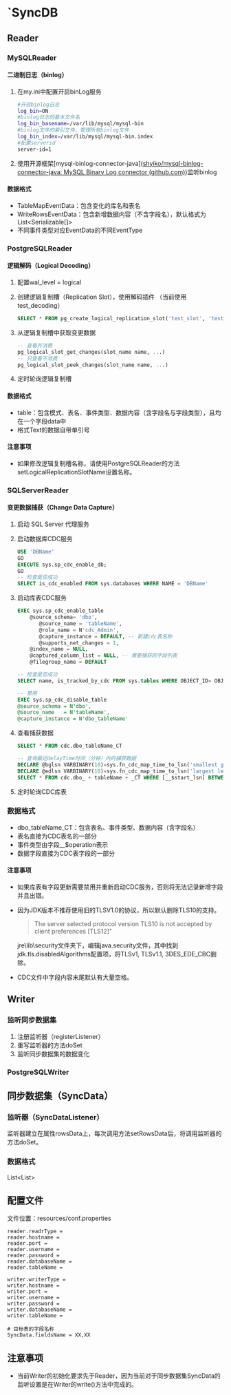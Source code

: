 # `SyncDB

## Reader

### MySQLReader

#### 二进制日志（binlog）

1. 在my.ini中配置开启binLog服务

    ```bash
    #开启binlog日志
    log_bin=ON
    #binlog日志的基本文件名
    log_bin_basename=/var/lib/mysql/mysql-bin
    #binlog文件的索引文件，管理所有binlog文件
    log_bin_index=/var/lib/mysql/mysql-bin.index
    #配置serverid
    server-id=1
    ```

1. 使用开源框架[mysql-binlog-connector-java]([shyiko/mysql-binlog-connector-java: MySQL Binary Log connector (github.com)](https://github.com/shyiko/mysql-binlog-connector-java))监听binlog

#### 数据格式

- TableMapEventData：包含变化的库名和表名
- WriteRowsEventData：包含新增数据内容（不含字段名），默认格式为List<Serializable[]>
- 不同事件类型对应EventData的不同EventType

### PostgreSQLReader

#### 逻辑解码（Logical Decoding）

1. 配置wal_level = logical

1. 创建逻辑复制槽（Replication Slot），使用解码插件 （当前使用test_decoding）

   ```sql
   SELECT * FROM pg_create_logical_replication_slot('test_slot', 'test_decoding');
   ```

1. 从逻辑复制槽中获取变更数据

   ```sql
   -- 查看并消费
   pg_logical_slot_get_changes(slot_name name, ...)
   -- 只查看不消费
   pg_logical_slot_peek_changes(slot_name name, ...)
   ```

1. 定时轮询逻辑复制槽

#### 数据格式

- table：包含模式、表名、事件类型、数据内容（含字段名与字段类型），且均在一个字段data中
- 格式Text的数据自带单引号

#### 注意事项

- 如果修改逻辑复制槽名称，请使用PostgreSQLReader的方法setLogicalReplicationSlotName设置名称。

### SQLServerReader

#### 变更数据捕获（Change Data Capture）

1. 启动 SQL Server 代理服务
1. 启动数据库CDC服务

    ```sql
    USE 'DBName'
    GO
    EXECUTE sys.sp_cdc_enable_db;
    GO
    -- 检查是否成功
    SELECT is_cdc_enabled FROM sys.databases WHERE NAME = 'DBName'
    ```

1. 启动库表CDC服务

    ```sql
    EXEC sys.sp_cdc_enable_table 
        @source_schema= 'dbo',
           @source_name = 'tableName',
           @role_name = N'cdc_Admin',
           @capture_instance = DEFAULT, -- 新建cdc表名称
           @supports_net_changes = 1,
        @index_name = NULL,
        @captured_column_list = NULL, -- 需要捕获的字段列表
        @filegroup_name = DEFAULT

    -- 检查是否成功
    SELECT name, is_tracked_by_cdc FROM sys.tables WHERE OBJECT_ID= OBJECT_ID('dbo.tableName')

    -- 禁用
    EXEC sys.sp_cdc_disable_table  
    @source_schema = N'dbo',  
    @source_name   = N'tableName',  
    @capture_instance = N'dbo_tableName'  
    ```

1. 查看捕获数据

    ```sql
    SELECT * FROM cdc.dbo_tableName_CT
    
    -- 查询最近delayTime时间（分钟）内的捕获数据
    DECLARE @bglsn VARBINARY(10)=sys.fn_cdc_map_time_to_lsn('smallest greater than or equal',DATEADD(mi,-delayTime, GETDATE()));
    DECLARE @edlsn VARBINARY(10)=sys.fn_cdc_map_time_to_lsn('largest less than or equal',GETDATE());
    SELECT * FROM cdc.dbo_ + tableName + _CT WHERE [__$start_lsn] BETWEEN @bglsn AND @edlsn);
    ```

1. 定时轮询CDC库表

### 数据格式

- dbo_tableName_CT：包含表名、事件类型、数据内容（含字段名）
- 表名直接为CDC表名的一部分
- 事件类型由字段__$operation表示
- 数据字段直接为CDC表字段的一部分

#### 注意事项

- 如果库表有字段更新需要禁用并重新启动CDC服务，否则将无法记录新增字段并且出错。

- 因为JDK版本不推荐使用旧的TLSV1.0的协议，所以默认删除TLS10的支持。

    > The server selected protocol version TLS10 is not accepted by client preferences [TLS12]"

    jre\lib\security文件夹下，编辑java.security文件，其中找到 jdk.tls.disabledAlgorithms配置项，将TLSv1, TLSv1.1, 3DES_EDE_CBC删除。

- CDC文件中字段内容末尾默认有大量空格。

## Writer

### 监听同步数据集

1. 注册监听器（registerListener）
1. 重写监听器的方法doSet
1. 监听同步数据集的数据变化

### PostgreSQLWriter

## 同步数据集（SyncData）

### 监听器（SyncDataListener）

监听器建立在属性rowsData上，每次调用方法setRowsData后，将调用监听器的方法doSet。

### 数据格式

List<List<String>>

## 配置文件

文件位置：resources/conf.properties

```properties
reader.readrType = 
reader.hostname =
reader.port =
reader.username =
reader.password =
reader.databaseName =
reader.tableName =

writer.writerType = 
writer.hostname =
writer.port =
writer.username =
writer.password =
writer.databaseName =
writer.tableName =

# 目标表的字段名称
SyncData.fieldsName = XX,XX
```

## 注意事项

- 当前Writer的初始化要求先于Reader，因为当前对于同步数据集SyncData的监听设置是在Writer的write()方法中完成的。

